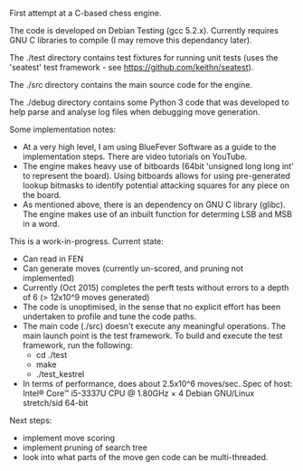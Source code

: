 
First attempt at a C-based chess engine.

The code is developed on Debian Testing (gcc 5.2.x). Currently requires GNU C libraries to compile (I may remove this dependancy later). 

The ./test directory contains test fixtures for running unit tests (uses the 'seatest' test framework - see https://github.com/keithn/seatest). 

The ./src directory contains the main source code for the engine.

The ./debug directory contains some Python 3 code that was developed to help parse and analyse log files when debugging move generation.



Some implementation notes:
* At a very high level, I am using BlueFever Software as a guide to the implementation steps. There are video tutorials on YouTube.
* The engine makes heavy use of bitboards (64bit 'unsigned long long int' to represent the board). Using bitboards allows for using pre-generated lookup bitmasks to identify potential attacking squares for any piece on the board.
* As mentioned above, there is an dependency on GNU C library (glibc). The engine makes use of an inbuilt function for determing LSB and MSB in a word.


This is a work-in-progress. Current state:
* Can read in FEN
* Can generate moves (currently un-scored, and pruning not implemented)
* Currently (Oct 2015) completes the perft tests without errors to a depth of 6 (> 12x10^9 moves generated)
* The code is unoptimised, in the sense that no explicit effort has been undertaken to profile and tune the code paths.
* The main code (./src) doesn't execute any meaningful operations. The main launch point is the test framework. To build and execute the test framework, run the following:
	* cd ./test
	* make
	* ./test_kestrel
* In terms of performance, does about 2.5x10^6 moves/sec. Spec of host:
	Intel® Core™ i5-3337U CPU @ 1.80GHz × 4 
	Debian GNU/Linux stretch/sid 64-bit
	

Next steps:
- implement move scoring
- implement pruning of search tree
- look into what parts of the move gen code can be multi-threaded.





